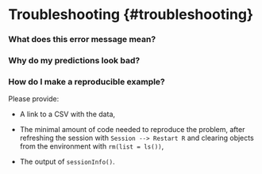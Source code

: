 # Troubleshooting {#troubleshooting}




### What does this error message mean?




### Why do my predictions look bad?





### How do I make a reproducible example?

Please provide:

- A link to a CSV with the data,

- The minimal amount of code needed to reproduce the problem, after refreshing the session with `Session --> Restart R` and clearing objects from the environment with `rm(list = ls())`,

- The output of `sessionInfo()`.








